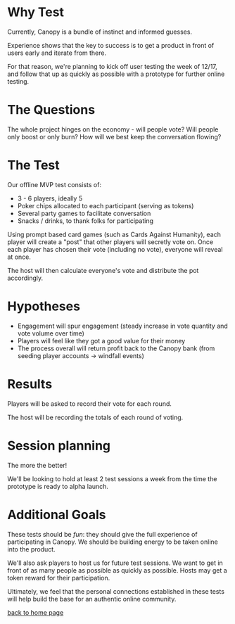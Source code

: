 # Why Test
Currently, Canopy is a bundle of instinct and informed guesses. 

Experience shows that the key to success is to get a product in front of users early and iterate from there.

For that reason, we're planning to kick off user testing the week of 12/17, and follow that up as quickly as possible with a prototype for further online testing.

# The Questions
The whole project hinges on the economy - will people vote? Will people only boost or only burn? How will we best keep the conversation flowing?

# The Test
Our offline MVP test consists of:
* 3 - 6 players, ideally 5
* Poker chips allocated to each participant (serving as tokens)
* Several party games to facilitate conversation
* Snacks / drinks, to thank folks for participating

Using prompt based card games (such as Cards Against Humanity), each player will create a "post" that other players will secretly vote on. Once each player has chosen their vote (including no vote), everyone will reveal at once.

The host will then calculate everyone's vote and distribute the pot accordingly.

# Hypotheses
* Engagement will spur engagement (steady increase in vote quantity and vote volume over time)
* Players will feel like they got a good value for their money
* The process overall will return profit back to the Canopy bank (from seeding player accounts -> windfall events)

# Results
Players will be asked to record their vote for each round.

The host will be recording the totals of each round of voting.

# Session planning
The more the better!

We'll be looking to hold at least 2 test sessions a week from the time the prototype is ready to alpha launch.

# Additional Goals
These tests should be _fun_: they should give the full experience of participating in Canopy. We should be building energy to be taken online into the product.

We'll also ask players to host us for future test sessions. We want to get in front of as many people as possible as quickly as possible. Hosts may get a token reward for their participation.

Ultimately, we feel that the personal connections established in these tests will help build the base for an authentic online community.

[back to home page](index.md)